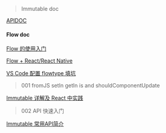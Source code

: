 
> Immutable doc

[APIDOC](http://facebook.github.io/immutable-js/docs)

#### Flow doc
[Flow 的使用入门](https://zhuanlan.zhihu.com/p/26204569)

[Flow + React/React Native](https://www.jianshu.com/p/27aa054cfa37)

[VS Code 配置 flowtype 填坑](https://zhuanlan.zhihu.com/p/26310058)

    
> 001 fromJS setIn getIn is and shouldComponentUpdate

[Immutable 详解及 React 中实践](https://github.com/camsong/blog/issues/3)

> 002 API 快速入门

[Immutable 常用API简介](https://segmentfault.com/a/1190000010676878)
